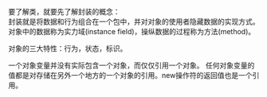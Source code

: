 要了解类，就要先了解封装的概念：  
封装就是将数据和行为组合在一个包中，并对对象的使用者隐藏数据的实现方式。对象中的数据称为实力域(instance field)，操纵数据的过程称为方法(method)。

对象的三大特性：行为，状态，标识。

一个对象变量并没有实际包含一个对象，而仅仅引用一个对象。
任何对象变量的值都是对存储在另外一个地方的一个对象的引用。new操作符的返回值也是一个引用。
